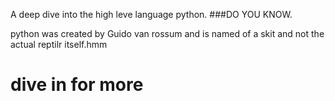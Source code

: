 A deep dive into the high leve language python.
###DO YOU KNOW.

python was created by Guido van rossum and is named of a skit and not the actual reptilr itself.hmm

# dive in for more

